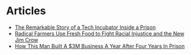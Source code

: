 # Articles

* [The Remarkable Story of a Tech Incubator Inside a Prison](http://www.wired.com/2015/03/last-mile-documentary)
* [Radical Farmers Use Fresh Food to Fight Racial Injustice and the New Jim Crow](http://www.yesmagazine.org/peace-justice/radical-farmers-use-fresh-food-fight-racial-injustice-black-lives-matter)
* [How This Man Built A $3M Business A Year After Four Years In Prison](http://www.forbes.com/sites/hollieslade/2014/08/21/how-this-man-built-a-3m-business-a-year-on-from-four-years-in-prison/)

